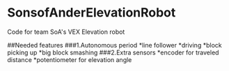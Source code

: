 # SonsofAnderElevationRobot
Code for team SoA's VEX Elevation robot

##Needed features
###1.Autonomous period
  *line follower
  *driving
  *block picking up
  *big block smashing
###2.Extra sensors
  *encoder for traveled distance
  *potentiometer for elevation angle